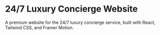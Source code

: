 # 24/7 Luxury Concierge Website

A premium website for the 24/7 luxury concierge service, built with React, Tailwind CSS, and Framer Motion.
